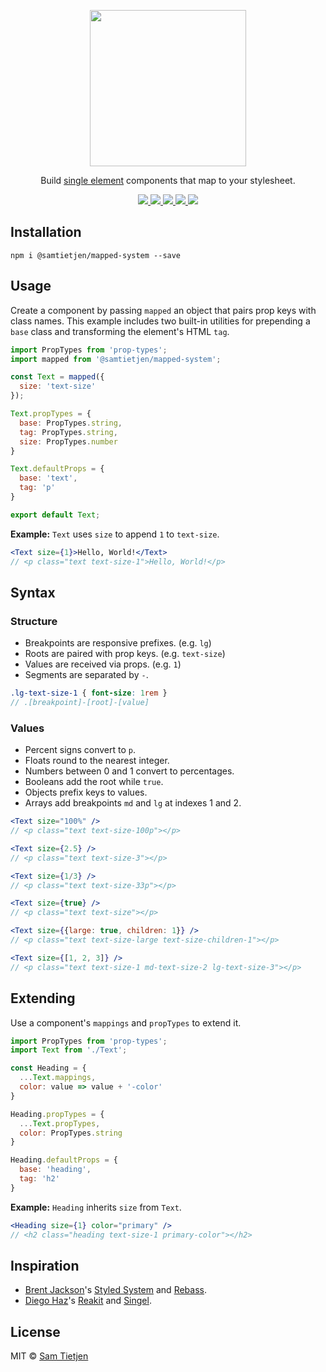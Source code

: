 <p align="center">
  <img src="https://samtietjen.com/static/images/mapped-system-github.svg" width="250px" />
</p>

<p align="center">
  Build <a href="https://medium.freecodecamp.org/introducing-the-single-element-pattern-dfbd2c295c5d">single element</a> components that map to your stylesheet.
</p>

<p align="center">
  <a href="https://www.npmjs.com/package/@samtietjen/mapped-system">
    <img src="https://img.shields.io/badge/npm-v0.0.7-black.svg?style=flat-square">
  </a>
  <a href="https://nodejs.org/api/documentation.html#documentation_stability_index">
    <img src="https://img.shields.io/badge/stability-experimental-lightgrey.svg?style=flat-square">
  </a>
  <a href="https://img.shields.io/badge/size-3kb-black.svg?style=flat-square">
    <img src="https://img.shields.io/badge/size-3kb-black.svg?style=flat-square">
  </a>
  <a href="https://reactjs.org/">
    <img src="https://img.shields.io/badge/library-React-black.svg?style=flat-square">
  </a>
  <a href="https://opensource.org/licenses/MIT">
    <img src="https://img.shields.io/badge/license-MIT-black.svg?style=flat-square">
  </a>
</p>

## Installation
```shell
npm i @samtietjen/mapped-system --save
```

## Usage
Create a component by passing `mapped` an object that pairs prop keys with class names. This example includes two built-in utilities for prepending a `base` class and transforming the element's HTML `tag`.

```jsx
import PropTypes from 'prop-types';
import mapped from '@samtietjen/mapped-system';

const Text = mapped({
  size: 'text-size'
});

Text.propTypes = {
  base: PropTypes.string,
  tag: PropTypes.string,
  size: PropTypes.number
}

Text.defaultProps = {
  base: 'text',
  tag: 'p'
}

export default Text;
```

**Example:** `Text` uses `size` to append `1` to `text-size`.

```jsx
<Text size={1}>Hello, World!</Text>
// <p class="text text-size-1">Hello, World!</p>
```

## Syntax
### Structure
- Breakpoints are responsive prefixes. (e.g. `lg`)
- Roots are paired with prop keys. (e.g. `text-size`)
- Values are received via props. (e.g. `1`)
- Segments are separated by `-`.

```scss
.lg-text-size-1 { font-size: 1rem }
// .[breakpoint]-[root]-[value]
```

### Values
- Percent signs convert to `p`.
- Floats round to the nearest integer.
- Numbers between 0 and 1 convert to percentages.
- Booleans add the root while `true`.
- Objects prefix keys to values.
- Arrays add breakpoints `md` and `lg` at indexes 1 and 2.

```jsx
<Text size="100%" />
// <p class="text text-size-100p"></p> 

<Text size={2.5} />
// <p class="text text-size-3"></p>

<Text size={1/3} />
// <p class="text text-size-33p"></p> 

<Text size={true} />
// <p class="text text-size"></p>

<Text size={{large: true, children: 1}} />
// <p class="text text-size-large text-size-children-1"></p>

<Text size={[1, 2, 3]} />
// <p class="text text-size-1 md-text-size-2 lg-text-size-3"></p>
```

## Extending
Use a component's `mappings` and `propTypes` to extend it.
```jsx
import PropTypes from 'prop-types';
import Text from './Text';

const Heading = {
  ...Text.mappings,
  color: value => value + '-color'
}

Heading.propTypes = {
  ...Text.propTypes,
  color: PropTypes.string
}

Heading.defaultProps = {
  base: 'heading',
  tag: 'h2'
}
```

**Example:** `Heading` inherits `size` from `Text`.

```jsx
<Heading size={1} color="primary" />
// <h2 class="heading text-size-1 primary-color"></h2>
```

## Inspiration
- [Brent Jackson](http://jxnblk.com/)'s [Styled System](https://github.com/jxnblk/styled-system) and [Rebass](https://github.com/rebassjs/rebass).
- [Diego Haz](https://twitter.com/diegohaz)'s [Reakit](https://github.com/reakit/reakit) and [Singel](https://github.com/diegohaz/singel).

## License
MIT © [Sam Tietjen](https://samtietjen.com)